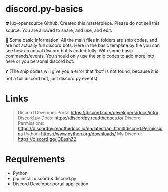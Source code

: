 # discord.py-basics

⛔ lux-opensource Github. Created this masterpiece. Please do not sell this source. You are allowed to share, and use, and edit.

📄 Some basic information: All the main files in folders are snip codes, and are not actually full discord bots. Here in the
basic template.py file you can see how an actual discord bot is coded fully. With some basic commands/events. You should only
use the snip codes to add more into here or you personal discord bot. 

❓ (The snip codes will give you a error that 'bot' is not found, because it is not a full discord bot, just discord.py events)

# Links

> Discord Developer Portal:https://discord.com/developers/docs/intro
> Discord.py Docs: https://discordpy.readthedocs.io/
> Discord Permissions: https://discordpy.readthedocs.io/en/latest/api.html#discord.Permissions
> Python: https://www.python.org/downloads/
> My Discord: https://discord.gg/jQEeshZ2

# Requirements
- Python
- pip install discord & discord.py
- Discord Developer portal application
